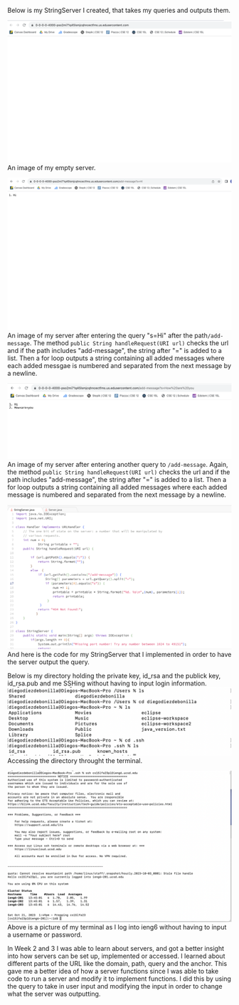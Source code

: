 Below is my StringServer I created, that takes my queries and outputs them.

![Image](StringServerEmpty.png)
An image of my empty server.

![Image](StringServer1.png)
An image of my server after entering the query "s=Hi" after the path`/add-message`. The method `public String handleRequest(URI url)` checks the url and if the path includes "add-message", the string after "=" is added to a list. Then a for loop outputs a string containing all added messages where each added messgae is numbered and separated from the next message by a newline.

![Image](StringServer2.png)
An image of my server after entering another query to `/add-message`. Again, the method `public String handleRequest(URI url)` checks the url and if the path includes "add-message", the string after "=" is added to a list. Then a for loop outputs a string containing all added messages where each added message is numbered and separated from the next message by a newline.

![Image](StringServerJavaPic.png)
And here is the code for my StringServer that I implemented in order to have the server output the query.



Below is my directory holding the private key, id_rsa and the publick key, id_rsa.pub and me SSHing without having to input login information.
![Image](directoryID.png)
Accessing the directory throught the terminal.

![Image](SSHAuto.png)
Above is a picture of my terminal as I log into ieng6 without having to input a username or password.


In Week 2 and 3 I was able to learn about servers, and got a better insight into how servers can be set up, implemented or accessed. 
I learned about different parts of the URL like the domain, path, query and the anchor. This gave me a better idea of how a server functions since I was able to take code to run a server and modify it to implement functions. I did this by using the query to take in user input and modifying the input in order to change what the server was outputting.
